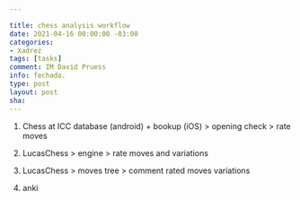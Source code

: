 ```yaml
---

title: chess analysis workflow
date: 2021-04-16 00:00:00 -03:00
categories:
- Xadrez
tags: [tasks]
comment: IM David Pruess
info: fechado.
type: post
layout: post
sha: 
---
```


1. Chess at ICC database (android) + bookup (iOS) > opening check > rate moves

2. LucasChess > engine > rate moves and variations

3. LucasChess > moves tree > comment rated moves variations

4. anki
